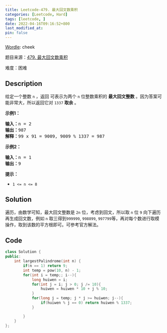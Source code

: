 ```yaml
---
title: Leetcode-479. 最大回文数乘积
categories: [Leetcode, Hard]
tags: [leetcode, ]
date: 2022-04-16T09:16:52+800
last_modified_at: 
pin: false
---
```


[Wordle](https://www.nytimes.com/games/wordle/index.html): cheek

题目来源：[479. 最大回文数乘积](https://leetcode-cn.com/problems/largest-palindrome-product/)

难度：困难

## Description

给定一个整数 `n` ，返回 可表示为两个 `n` 位整数乘积的 **最大回文整数** 。因为答案可能非常大，所以返回它对 `1337` **取余** 。


**示例1：**

<pre>
<strong>输入：</strong>n = 2
<strong>输出：</strong>987
<strong>解释：</strong>99 x 91 = 9009, 9009 % 1337 = 987
</pre>

**示例2：**

<pre>
<strong>输入：</strong>n = 1
<strong>输出：</strong>9
</pre>

**提示：**

- `1 <= n <= 8`


## Solution

遍历，由数学可知，最大回文整数是 `2n` 位，考虑到回文，所以取 `n` 位 `9` 向下遍历再生成回文数，例如 `n` 取三得到`999999`, `998899`, `997799`等，再对每个数进行取模操作，取到该数的平方根即可。可参考官方解法。


## Code
```c++
class Solution {
public:
    int largestPalindrome(int n) {
        if(n == 1) return 9;
        int temp = pow(10, n) - 1;
        for(int i = temp;; i--){
            long huiwen = i;
            for(int j = i; j > 0; j /= 10){
                huiwen = huiwen * 10 + j % 10;
            }
            for(long j = temp; j * j >= huiwen; j--){
                if(huiwen % j == 0) return huiwen % 1337;
            }

        }
    }
};
```
